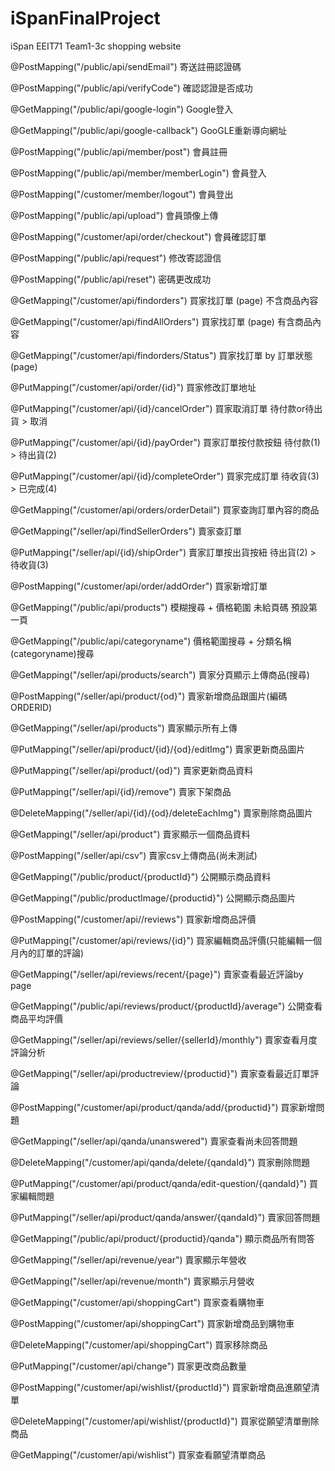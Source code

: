 # iSpanFinalProject
iSpan EEIT71 Team1-3c shopping website

@PostMapping("/public/api/sendEmail")
  寄送註冊認證碼
  
@PostMapping("/public/api/verifyCode")
  確認認證是否成功
  
@GetMapping("/public/api/google-login")
  Google登入
  
@GetMapping("/public/api/google-callback")
  GooGLE重新導向網址
  
@PostMapping("/public/api/member/post")
  會員註冊
  
@PostMapping("/public/api/member/memberLogin")
  會員登入

@PostMapping("/customer/member/logout")
  會員登出

@PostMapping("/public/api/upload")
  會員頭像上傳

@PostMapping("/customer/api/order/checkout")
  會員確認訂單

@PostMapping("/public/api/request")
  修改寄認證信

@PostMapping("/public/api/reset")
  密碼更改成功

@GetMapping("/customer/api/findorders")
  買家找訂單 (page) 不含商品內容

@GetMapping("/customer/api/findAllOrders")
  買家找訂單 (page) 有含商品內容

@GetMapping("/customer/api/findorders/Status")
  買家找訂單 by 訂單狀態 (page)

@PutMapping("/customer/api/order/{id}")
  買家修改訂單地址

@PutMapping("/customer/api/{id}/cancelOrder")
  買家取消訂單 待付款or待出貨 > 取消

@PutMapping("/customer/api/{id}/payOrder")
  買家訂單按付款按鈕 待付款(1) > 待出貨(2)

@PutMapping("/customer/api/{id}/completeOrder")
  買家完成訂單 待收貨(3) > 已完成(4)

@GetMapping("/customer/api/orders/orderDetail")
  買家查詢訂單內容的商品

@GetMapping("/seller/api/findSellerOrders")
  賣家查訂單

@PutMapping("/seller/api/{id}/shipOrder")
  賣家訂單按出貨按紐 待出貨(2) > 待收貨(3)

@PostMapping("/customer/api/order/addOrder")
  買家新增訂單

@GetMapping("/public/api/products")
  模糊搜尋 + 價格範圍 未給頁碼 預設第一頁

@GetMapping("/public/api/categoryname")
  價格範圍搜尋 + 分類名稱(categoryname)搜尋

@GetMapping("/seller/api/products/search")
  賣家分頁顯示上傳商品(搜尋)

@PostMapping("/seller/api/product/{od}")
  賣家新增商品跟圖片(編碼ORDERID)

@GetMapping("/seller/api/products")
  賣家顯示所有上傳

@PutMapping("/seller/api/product/{id}/{od}/editImg")
  賣家更新商品圖片

@PutMapping("/seller/api/product/{od}")
  賣家更新商品資料

@PutMapping("/seller/api/{id}/remove")
  賣家下架商品

@DeleteMapping("/seller/api/{id}/{od}/deleteEachImg")
  賣家刪除商品圖片

@GetMapping("/seller/api/product")
  賣家顯示一個商品資料

@PostMapping("/seller/api/csv")
  賣家csv上傳商品(尚未測試)

@GetMapping("/public/product/{productId}")
  公開顯示商品資料

@GetMapping("/public/productImage/{productid}")
  公開顯示商品圖片

@PostMapping("/customer/api//reviews")
  買家新增商品評價

@PutMapping("/customer/api/reviews/{id}")
  買家編輯商品評價(只能編輯一個月內的訂單的評論)

@GetMapping("/seller/api/reviews/recent/{page}")
  賣家查看最近評論by page

@GetMapping("/public/api/reviews/product/{productId}/average")
  公開查看商品平均評價

@GetMapping("/seller/api/reviews/seller/{sellerId}/monthly")
  賣家查看月度評論分析

@GetMapping("/seller/api/productreview/{productid}")
  賣家查看最近訂單評論

@PostMapping("/customer/api/product/qanda/add/{productid}")
  買家新增問題

@GetMapping("/seller/api/qanda/unanswered")
  賣家查看尚未回答問題

@DeleteMapping("/customer/api/qanda/delete/{qandaId}")
  買家刪除問題

@PutMapping("/customer/api/product/qanda/edit-question/{qandaId}")
  買家編輯問題

@PutMapping("/seller/api/product/qanda/answer/{qandaId}")
  賣家回答問題

@GetMapping("/public/api/product/{productid}/qanda")
  顯示商品所有問答

@GetMapping("/seller/api/revenue/year")
  賣家顯示年營收

@GetMapping("/seller/api/revenue/month")
  賣家顯示月營收

@GetMapping("/customer/api/shoppingCart")
  買家查看購物車

@PostMapping("/customer/api/shoppingCart")
  買家新增商品到購物車

@DeleteMapping("/customer/api/shoppingCart")
  買家移除商品

@PutMapping("/customer/api/change")
  買家更改商品數量

@PostMapping("/customer/api/wishlist/{productId}")
  買家新增商品進願望清單

@DeleteMapping("/customer/api/wishlist/{productId}")
  買家從願望清單刪除商品

@GetMapping("/customer/api/wishlist")
  買家查看願望清單商品
